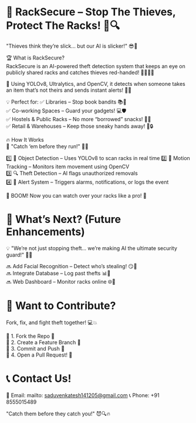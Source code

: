 # 🚨 RackSecure – Stop The Thieves, Protect The Racks! 🛑🔍  

"Thieves think they’re slick… but our AI is slicker!" 😎🤖  

🏆 What is RackSecure?  
RackSecure is an AI-powered theft detection system that keeps an eye on publicly shared racks and catches thieves red-handed! 🏴‍☠️🕵️‍♂️  

🔬 Using YOLOv8, Ultralytics, and OpenCV, it detects when someone takes an item that’s not theirs and sends instant alerts! 🚨📢  

💡 Perfect for:
✅ Libraries – Stop book bandits 📚🚫  
✅ Co-working Spaces – Guard your gadgets! 💻🛡️  
✅ Hostels & Public Racks – No more “borrowed” snacks! 🍫😂  
✅ Retail & Warehouses – Keep those sneaky hands away! 🏪🔒  

🔥 How It Works  
🚀 "Catch ‘em before they run!" 🏃💨  

1️⃣ 👀 Object Detection – Uses YOLOv8 to scan racks in real time 
2️⃣ 🎥 Motion Tracking – Monitors item movement using OpenCV  
3️⃣ 🔍 Theft Detection – AI flags unauthorized removals  
4️⃣ 📢 Alert System – Triggers alarms, notifications, or logs the event  
  
🎯 BOOM! Now you can watch over your racks like a pro! 🎯  

# 🚀 What’s Next? (Future Enhancements) 
💡 "We’re not just stopping theft… we’re making AI the ultimate security guard!" 🤖🛑  

🔜 Add Facial Recognition – Detect who’s stealing! 😏📸  
🔜 Integrate Database – Log past thefts 📊📁  
🔜 Web Dashboard – Monitor racks online 🌐📡  

# 💪 Want to Contribute?  
Fork, fix, and fight theft together! 💻💥  

🔹 1. Fork the Repo 🍴  
🔹 2. Create a Feature Branch 🌿  
🔹 3. Commit and Push 🚀  
🔹 4. Open a Pull Request! 🔄  

# 📞 Contact Us!  
📧 Email: mailto: saduvenkatesh141205@gmail.com
📞 Phone: +91 8555015489  

"Catch them before they catch you!" 😈🔍🔥  
